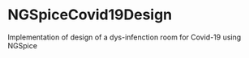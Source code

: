 # NGSpiceCovid19Design
Implementation of design of a dys-infenction room for Covid-19 using NGSpice
